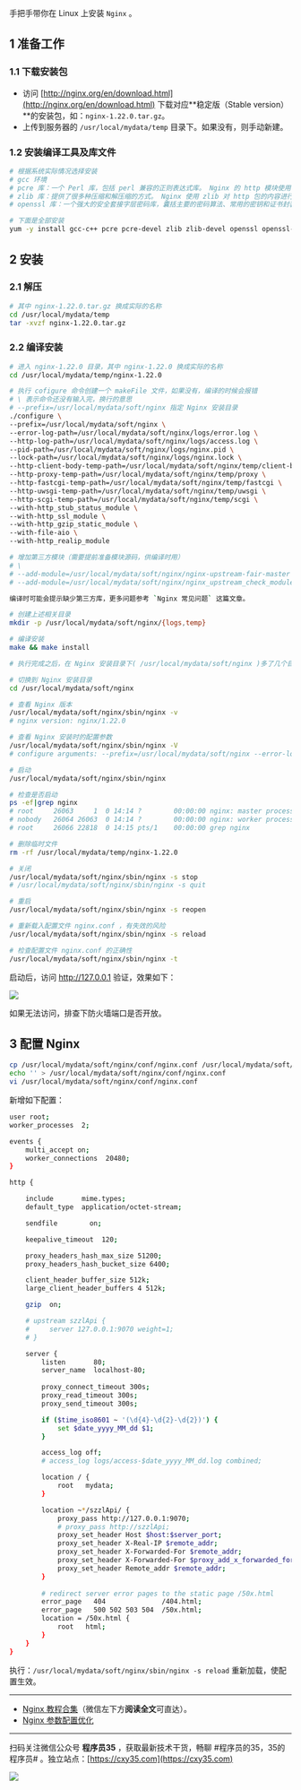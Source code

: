 手把手带你在 Linux 上安装 `Nginx` 。
<!-- more -->

## 1 准备工作

### 1.1 下载安装包

- 访问 [http://nginx.org/en/download.html](http://nginx.org/en/download.html) 下载对应**稳定版（Stable version）**的安装包，如：`nginx-1.22.0.tar.gz`。
- 上传到服务器的 `/usr/local/mydata/temp` 目录下。如果没有，则手动新建。

### 1.2 安装编译工具及库文件

```bash
# 根据系统实际情况选择安装
# gcc 环境
# pcre 库：一个 Perl 库，包括 perl 兼容的正则表达式库。 Nginx 的 http 模块使用 pcre 来解析正则表达式
# zlib 库：提供了很多种压缩和解压缩的方式。 Nginx 使用 zlib 对 http 包的内容进行 gzip
# openssl 库：一个强大的安全套接字层密码库，囊括主要的密码算法、常用的密钥和证书封装管理功能及 SSL 协议，并提供丰富的应用程序供测试或其它目的使用。 Nginx 不仅支持 http 协议，还支持 https （即在 ssl 协议上传输 http ）

# 下面是全部安装
yum -y install gcc-c++ pcre pcre-devel zlib zlib-devel openssl openssl-devel make libtool
```

## 2 安装

### 2.1 解压

```bash
# 其中 nginx-1.22.0.tar.gz 换成实际的名称
cd /usr/local/mydata/temp
tar -xvzf nginx-1.22.0.tar.gz
```

### 2.2 编译安装

```bash
# 进入 nginx-1.22.0 目录，其中 nginx-1.22.0 换成实际的名称
cd /usr/local/mydata/temp/nginx-1.22.0

# 执行 cofigure 命令创建一个 makeFile 文件，如果没有，编译的时候会报错
# \ 表示命令还没有输入完，换行的意思
# --prefix=/usr/local/mydata/soft/nginx 指定 Nginx 安装目录
./configure \
--prefix=/usr/local/mydata/soft/nginx \
--error-log-path=/usr/local/mydata/soft/nginx/logs/error.log \
--http-log-path=/usr/local/mydata/soft/nginx/logs/access.log \
--pid-path=/usr/local/mydata/soft/nginx/logs/nginx.pid \
--lock-path=/usr/local/mydata/soft/nginx/logs/nginx.lock \
--http-client-body-temp-path=/usr/local/mydata/soft/nginx/temp/client-body \
--http-proxy-temp-path=/usr/local/mydata/soft/nginx/temp/proxy \
--http-fastcgi-temp-path=/usr/local/mydata/soft/nginx/temp/fastcgi \
--http-uwsgi-temp-path=/usr/local/mydata/soft/nginx/temp/uwsgi \
--http-scgi-temp-path=/usr/local/mydata/soft/nginx/temp/scgi \
--with-http_stub_status_module \
--with-http_ssl_module \
--with-http_gzip_static_module \
--with-file-aio \
--with-http_realip_module

# 增加第三方模块（需要提前准备模块源码，供编译时用）
# \
# --add-module=/usr/local/mydata/soft/nginx/nginx-upstream-fair-master \
# --add-module=/usr/local/mydata/soft/nginx/nginx_upstream_check_module-master

编译时可能会提示缺少第三方库，更多问题参考 `Nginx 常见问题` 这篇文章。

# 创建上述相关目录
mkdir -p /usr/local/mydata/soft/nginx/{logs,temp}

# 编译安装
make && make install

# 执行完成之后，在 Nginx 安装目录下( /usr/local/mydata/soft/nginx )多了几个目录：conf/html/logs/sbin/temp

# 切换到 Nginx 安装目录
cd /usr/local/mydata/soft/nginx

# 查看 Nginx 版本
/usr/local/mydata/soft/nginx/sbin/nginx -v
# nginx version: nginx/1.22.0

# 查看 Nginx 安装时的配置参数
/usr/local/mydata/soft/nginx/sbin/nginx -V
# configure arguments: --prefix=/usr/local/mydata/soft/nginx --error-log-path=/usr/local/mydata/soft/nginx/logs/error.log --http-log-path=/usr/local/mydata/soft/nginx/logs/access.log --pid-path=/usr/local/mydata/soft/nginx/logs/nginx.pid --lock-path=/usr/local/mydata/soft/nginx/logs/nginx.lock --http-client-body-temp-path=/usr/local/mydata/soft/nginx/temp/client-body --http-proxy-temp-path=/usr/local/mydata/soft/nginx/temp/proxy --http-fastcgi-temp-path=/usr/local/mydata/soft/nginx/temp/fastcgi --http-uwsgi-temp-path=/usr/local/mydata/soft/nginx/temp/uwsgi --http-scgi-temp-path=/usr/local/mydata/soft/nginx/temp/scgi --with-http_stub_status_module --with-http_ssl_module --with-http_gzip_static_module --with-file-aio --with-http_realip_module

# 启动
/usr/local/mydata/soft/nginx/sbin/nginx

# 检查是否启动
ps -ef|grep nginx
# root     26063     1  0 14:14 ?        00:00:00 nginx: master process /usr/local/mydata/soft/nginx/sbin/nginx
# nobody   26064 26063  0 14:14 ?        00:00:00 nginx: worker process      
# root     26066 22818  0 14:15 pts/1    00:00:00 grep nginx

# 删除临时文件
rm -rf /usr/local/mydata/temp/nginx-1.22.0

# 关闭
/usr/local/mydata/soft/nginx/sbin/nginx -s stop
# /usr/local/mydata/soft/nginx/sbin/nginx -s quit

# 重启
/usr/local/mydata/soft/nginx/sbin/nginx -s reopen

# 重新载入配置文件 nginx.conf ，有失效的风险
/usr/local/mydata/soft/nginx/sbin/nginx -s reload

# 检查配置文件 nginx.conf 的正确性
/usr/local/mydata/soft/nginx/sbin/nginx -t
```

启动后，访问 http://127.0.0.1 验证，效果如下：

![](https://oscimg.oschina.net/oscnet/up-2817c8f57921388ed8b69729f77eff74a1f.png)

如果无法访问，排查下防火墙端口是否开放。

## 3 配置 Nginx

```bash
cp /usr/local/mydata/soft/nginx/conf/nginx.conf /usr/local/mydata/soft/nginx/conf/nginx.conf.bak
echo '' > /usr/local/mydata/soft/nginx/conf/nginx.conf
vi /usr/local/mydata/soft/nginx/conf/nginx.conf
```

新增如下配置：

```bash
user root;
worker_processes  2;

events {
    multi_accept on;
    worker_connections  20480;
}

http {

    include       mime.types;
    default_type  application/octet-stream;

    sendfile        on;

    keepalive_timeout  120;

    proxy_headers_hash_max_size 51200;
    proxy_headers_hash_bucket_size 6400;

    client_header_buffer_size 512k;
    large_client_header_buffers 4 512k;

    gzip  on;

    # upstream szzlApi {
    #     server 127.0.0.1:9070 weight=1;
    # }

    server {
        listen       80;
        server_name  localhost-80;
      
        proxy_connect_timeout 300s;
        proxy_read_timeout 300s;
        proxy_send_timeout 300s;

        if ($time_iso8601 ~ '(\d{4}-\d{2}-\d{2})') {
            set $date_yyyy_MM_dd $1;
        }

        access_log off;
        # access_log logs/access-$date_yyyy_MM_dd.log combined;

        location / {
            root   mydata;
        }

        location ~*/szzlApi/ {
            proxy_pass http://127.0.0.1:9070;
            # proxy_pass http://szzlApi;
            proxy_set_header Host $host:$server_port;
            proxy_set_header X-Real-IP $remote_addr;
            proxy_set_header X-Forwarded-For $remote_addr;
            proxy_set_header X-Forwarded-For $proxy_add_x_forwarded_for;
            proxy_set_header Remote_addr $remote_addr;
        }
        
        # redirect server error pages to the static page /50x.html
        error_page   404              /404.html;
        error_page   500 502 503 504  /50x.html;
        location = /50x.html {
            root   html;
        }
    }
}
```

执行：`/usr/local/mydata/soft/nginx/sbin/nginx -s reload` 重新加载，使配置生效。


---

- [Nginx 教程合集](https://mp.weixin.qq.com/s/TdLki2vnjW4hKUz_BgzEHg)（微信左下方**阅读全文**可直达）。
- [Nginx 参数配置优化](https://mp.weixin.qq.com/s/wS-ly5O_xSJbVzJ24_yAKQ)


---

扫码关注微信公众号 **程序员35** ，获取最新技术干货，畅聊 #程序员的35，35的程序员# 。独立站点：[https://cxy35.com](https://cxy35.com)

![](https://oscimg.oschina.net/oscnet/up-285838b9c516db5bb1ba760f292f2346078.JPEG)